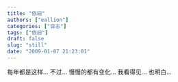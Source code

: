 ```yaml
---
title: "依旧"
authors: ["eallion"]
categories: ["日志"]
tags: ["依旧"]
draft: false
slug: "still"
date: "2009-01-07 21:23:01"
---
```


每年都是这样...
不过...
慢慢的都有变化...
我看得见...
也明白...

